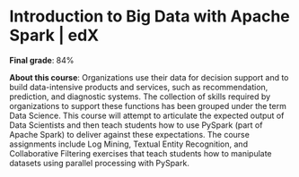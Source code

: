 # Introduction to Big Data with Apache Spark | edX

**Final grade**: 84%

**About this course**: Organizations use their data for decision support and to build data-intensive products and services, such as recommendation, prediction, and diagnostic systems. The collection of skills required by organizations to support these functions has been grouped under the term Data Science. This course will attempt to articulate the expected output of Data Scientists and then teach students how to use PySpark (part of Apache Spark) to deliver against these expectations. The course assignments include Log Mining, Textual Entity Recognition, and Collaborative Filtering exercises that teach students how to manipulate datasets using parallel processing with PySpark.
